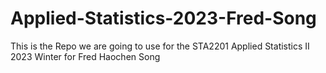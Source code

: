 # Applied-Statistics-2023-Fred-Song
This is the Repo we are going to use for the STA2201 Applied Statistics II 2023 Winter for Fred Haochen Song 

